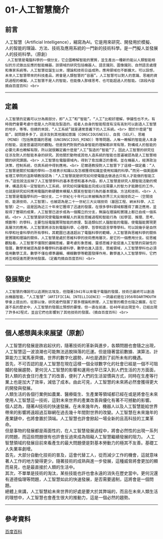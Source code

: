 01-人工智慧簡介
=====
前言
---
  人工智慧（Artificial Intelligence），縮寫為AI。它是用來研究、開發用於模擬、人的智能的理論、方法、技術及應用系統的一門新的技術科學。是一門擬人並發展人的技術科學。（原創）<br>
  ` 人工智慧是電腦科學的一個分支，它企圖瞭解智能的實質，並生產出一種新的能以人類智能相似的方式做出反應的智能機器，該領域的研究包括機器人、語言識別、圖像識別、自然語言處理和專家系統等。人工智慧從誕生以來，理論和技術日益成熟，應用領域也不斷擴大，可以設想，未來人工智慧帶來的科技產品，將會是人類智慧的“容器”。人工智慧可以對人的意識、思維的資訊過程的模擬。人工智慧不是人的智能，但能像人那樣思考、也可能超過人的智能。（該段內容摘自百度百科）<br>`
  **********
定義
----
  `人工智慧的定義可以分為兩部分，即“人工”和“智能”。“人工”比較好理解，爭議性也不大。有時我們會要考慮什麼是人力所能及製造的，或者人自身的智能程度有沒有高到可以創造人工智慧的地步，等等。但總的來說，“人工系統”就是通常意義下的人工系統。<br>
關於什麼是“智能”，就問題多多了。這涉及到其他諸如意識（CONSCIOUSNESS）、自我（SELF）、思維（MIND）（包括無意識的思維（UNCONSCIOUS_MIND））等等問題。人唯一瞭解的智能是人本身的智能，這是普遍認同的觀點。但是我們對我們自身智能的理解都非常有限，對構成人的智能的必要元素也瞭解有限，所以就很難定義什麼是“人工”製造的“智能”了。因此人工智慧的研究往往涉及對人的智能本身的研究。其他關於動物或其他人造系統的智能也普遍被認為是人工智慧相關的研究課題。<br>
人工智慧在電腦領域內，得到了愈加廣泛的重視。並在機器人，經濟政治決策，控制系統，仿真系統中得到應用。<br>
尼爾遜教授對人工智慧下了這樣一個定義：“人工智慧是關於知識的學科――怎樣表示知識以及怎樣獲得知識並使用知識的科學。”而另一個美國麻省理工學院的溫斯頓教授認為：“人工智慧就是研究如何使電腦去做過去只有人才能做的智能工作。”這些說法反映了人工智慧學科的基本思想和基本內容。即人工智慧是研究人類智能活動的規律，構造具有一定智能的人工系統，研究如何讓電腦去完成以往需要人的智力才能勝任的工作，也就是研究如何應用電腦的軟硬體來模擬人類某些智能行為的基本理論、方法和技術。<br>
人工智慧是電腦學科的一個分支，二十世紀七十年代以來被稱為世界三大尖端技術之一（空間技術、能源技術、人工智慧）。也被認為是二十一世紀三大尖端技術（基因工程、納米科學、人工智慧）之一。這是因為近三十年來它獲得了迅速的發展，在很多學科領域都獲得了廣泛應用，並取得了豐碩的成果，人工智慧已逐步成為一個獨立的分支，無論在理論和實踐上都已自成一個系統。<br>
人工智慧是研究使電腦來模擬人的某些思維過程和智能行為（如學習、推理、思考、規劃等）的學科，主要包括電腦實現智能的原理、製造類似於人腦智能的電腦，使電腦能實現更高層次的應用。人工智慧將涉及到電腦科學、心理學、哲學和語言學等學科。可以說幾乎是自然科學和社會科學的所有學科，其範圍已遠遠超出了電腦科學的範疇，人工智慧與思維科學的關係是實踐和理論的關係，人工智慧是處於思維科學的技術應用層次，是它的一個應用分支。從思維觀點看，人工智慧不僅限於邏輯思維，要考慮形象思維、靈感思維才能促進人工智慧的突破性的發展，數學常被認為是多種學科的基礎科學，數學也進入語言、思維領域，人工智慧學科也必須借用數學工具，數學不僅在標準邏輯、模糊數學等範圍發揮作用，數學進入人工智慧學科，它們將互相促進而更快地發展。（定義均摘自百度百科）<br>`
***********
發展簡史
------
`人工智慧的傳說可以追溯到古埃及，但隨著1941年以來電子電腦的發展，技術已最終可以創造出機器智能，“人工智慧”（ARTIFICIAL INTELLIGENCE）一詞最初是在1956年DARTMOUTH學會上提出的，從那以後，研究者們發展了眾多理論和原理，人工智慧的概念也隨之擴展，在它還不長的歷史中，人工智慧的發展比預想的要慢，但一直在前進，從40年前出現至今，已經出現了許多AI程式，並且它們也影響到了其他技術的發展。（摘自百度百科）<br>`
********
個人感想與未來展望（原創）
-------
人工智慧的發展是跌宕起伏的，隨著技術的革新與進步，各類問題也會隨之出現，人工智慧這一波浪潮也可能無法逃脫隕落的厄運。但是隨著當前數據、演算法、計算能力三駕馬車齊備，世界的數字化趨勢，AI也是遇到了前所未有的機遇。<br>
首先，不可否認的是人工智慧在現在這樣一個全球數字化的社會已經是一個不可阻攔的發展趨勢，更何況人工智慧的影響和運用也早已深入到人們生活的方方面面，對人類的衣食住行產生了的改善，便利了人們的生活習慣與方式，同時在生產等行業上也是加大了效率，減低了成本。由此可見，人工智慧的未來將必然會獲得更大的開發與發展。<br>
人類生活的各個行業例如農業、醫療衛生、生產業等領域都已經在或是將會在未來使用人工智慧這一技術，這對未來世界的產業改善與優化有著不可撼動的影響。<br>
個人認為，隨著AI技術的快速發展。在未來幾年內，機器人以及人工智慧能給世界帶來的影響將遠超過互聯網在過去幾十年間對世界的改變。人工智慧在未來幾年的產業鏈中，也將會置於頂端。人工智慧也許會掀起一場全新的且高科技的工業革命。<br>
但是事物的發展都是兩面性的，在人工智慧發展過程中，將會必然性的出現一系列的問題，而這些問題很有也許會反過來成為阻礙人工智慧繼續發展的阻力。
人工智慧領域的發展目前來看產生的最大問題便是對基本勞動力的極其不友善。基礎工人失業率劇增。<br>
首先，大部分自動化技術的普及，這會代替工人，從而減少工作的機會，這就意味著人工作的地方變得更少。隨著技術的成熟與進一步發展，這種威脅將會更加的顯而易見，也是最直接於人類的生活中。<br>
其次，不單單是技術的淘汰，某些技能也許也會永遠的消失在歷史當中。更何況還有道德倫理等問題，人工智慧如此的快速發展，是否需要遏制，這將會是一個問題。<br>
總體上來講，人工智慧給未來世界的好處是要大於其弊端的，而且在未來人類生活的理想中，人工智慧也會產生很大的推動力，這是一個必然的趨勢。<br>
*******
參考資料
------
[百度百科](https://baike.baidu.com/item/人工智能/9180)
